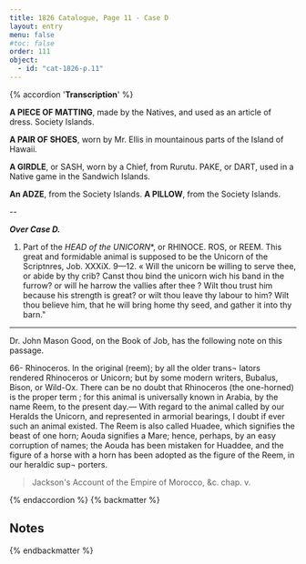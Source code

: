```yaml
---
title: 1826 Catalogue, Page 11 - Case D
layout: entry
menu: false
#toc: false
order: 111
object:
  - id: "cat-1826-p.11"
---
```

{% accordion '**Transcription**' %}

**A PIECE OF MATTING**, made by the Natives, and used
as an article of dress. Society Islands.

**A PAIR OF SHOES**, worn by Mr. Ellis in mountainous
parts of the Island of Hawaii.

**A GIRDLE**, or SASH, worn by a Chief, from Rurutu.
PAKE, or DART, used in a Native game in the Sandwich
Islands.

**An ADZE**, from the Society Islands.
**A PILLOW**, from the Society Islands.

--

***Over Case D.***

1. Part of the **HEAD* of the UNICORN**, or RHINOCE.
ROS, or REEM. This great and formidable animal
is supposed to be the Unicorn of the Scriptnres, Job.
XXXiX. 9—12.
« Will the unicorn be willing to serve thee, or abide by thy crib?
Canst thou bind the unicorn wich his band in the furrow? or will he
harrow the vallies after thee ? Wilt thou trust him because his strength
is great? or wilt thou leave thy labour to him? Wilt thou believe him,
that he will bring home thy seed, and gather it into thy barn."

----

Dr. John Mason Good, on the Book of Job, has the following note on this
passage.

66- Rhinoceros. In the original (reem); by all the older trans¬
lators rendered Rhinoceros or Unicorn; but by some modern writers, Bubalus,
Bison, or Wild-Ox. There can be no doubt that Rhinoceros (the one-horned)
is the proper term ; for this animal is universally known in Arabia, by the name
Reem, to the present day.— With regard to the animal called by our Heralds
the Unicorn, and represented in armorial bearings, I doubt if ever such an
animal existed. The Reem is also called Huadee, which signifies the beast of
one horn; Aouda signifies a Mare; hence, perhaps, by an easy corruption of
names; the Aouda has been mistaken for Huaddee, and the figure of a horse
with a horn has been adopted as the figure of the Reem, in our heraldic sup¬
porters.

>Jackson's Account of the Empire of Morocco, &c. chap. v.

{% endaccordion %}
{% backmatter %}

## Notes

{% endbackmatter %}



